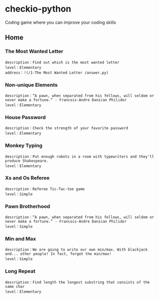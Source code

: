 # checkio-python
Coding game where you can improve your coding skills

## Home

### The Most Wanted Letter 
    description：Find out which is the most wanted letter
    level：Elementary
    address：!(/1-The Most Wanted Letter /answer.py)

### Non-unique Elements
    description：“A pawn, when separated from his fellows, will seldom or never make a fortune.” - Francois-Andre Danican Philidor
    level：Elementary
    
### House Password
    description：Check the strength of your favorite password
    level：Elementary
    
### Monkey Typing
    description：Put enough robots in a room with typewriters and they'll produce Shakespeare.
    level：Elementary
    
### Xs and Os Referee
    description：Referee Tic-Tac-toe game
    level：Simple
    
### Pawn Brotherhood
    description：“A pawn, when separated from his fellows, will seldom or never make a fortune.” - Francois-Andre Danican Philidor
    level：Simple
    
### Min and Max
    description：We are going to write our own min/max. With blackjack and... other people! In fact, forget the min/max!
    level：Simple
    
### Long Repeat
    description：Find length the longest substring that consists of the same char
    level：Elementary